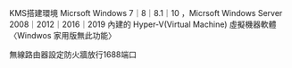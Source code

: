 KMS搭建環境
 Micrsoft Windows 7｜8｜8.1｜10 ，Micrsoft Windows Server 2008｜2012｜2016｜2019 內建的 Hyper-V(Virtual Machine) 虛擬機器軟體〈Windwos 家用版無此功能〉
   
無線路由器設定防火牆放行1688端口


